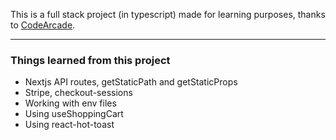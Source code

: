 This is a full stack project (in typescript) made for learning purposes, thanks to [CodeArcade](https://www.youtube.com/@thecodearcade).

---

### Things learned from this project

-  Nextjs API routes, getStaticPath and getStaticProps
-  Stripe, checkout-sessions
-  Working with env files
-  Using useShoppingCart
-  Using react-hot-toast
